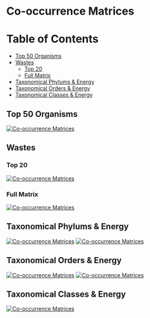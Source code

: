 # Co-occurrence Matrices

Table of Contents
=================
  * [Top 50 Organisms](#top-50-organisms)
  * [Wastes](#wastes)
    * [Top 20](#top-20)
    * [Full Matrix](#full-matrix)
  * [Taxonomical Phylums &amp; Energy](#taxonomical-phylums--energy)
  * [Taxonomical Orders &amp; Energy](#taxonomical-orders--energy)
  * [Taxonomical Classes &amp; Energy](#taxonomical-classes--energy)

## Top 50 Organisms
[![Co-occurrence Matrices](https://github.com/isdata-org/mapping-the-bioeconomy/raw/master/CoOccurrenceMatrices/images/Top50Species.png)](./images/Top50Species.png)

## Wastes
### Top 20
[![Co-occurrence Matrices](https://github.com/isdata-org/mapping-the-bioeconomy/raw/master/CoOccurrenceMatrices/images/Top20Wastes.png)](./CoOccurrenceMatrices/images/Top20Wastes.png)
### Full Matrix
[![Co-occurrence Matrices](https://github.com/isdata-org/mapping-the-bioeconomy/raw/master/CoOccurrenceMatrices/images/FullWasteMatrix.png)](./CoOccurrenceMatrices/images/FullWasteMatrix.png)


## Taxonomical Phylums & Energy
[![Co-occurrence Matrices](https://github.com/isdata-org/mapping-the-bioeconomy/raw/master/CoOccurrenceMatrices/images/EnergyPhylum.png)](./CoOccurrenceMatrices/images/EnergyPhylum.png)
[![Co-occurrence Matrices](https://github.com/isdata-org/mapping-the-bioeconomy/raw/master/CoOccurrenceMatrices/images/Top15EnergyPhylum.png)](./CoOccurrenceMatrices/images/Top15EnergyPhylum.png)

## Taxonomical Orders & Energy
[![Co-occurrence Matrices](https://github.com/isdata-org/mapping-the-bioeconomy/raw/master/CoOccurrenceMatrices/images/Top15EnergyOrder.png)](./CoOccurrenceMatrices/images/Top15EnergyOrder.png)
[![Co-occurrence Matrices](https://github.com/isdata-org/mapping-the-bioeconomy/raw/master/CoOccurrenceMatrices/images/EnergyPerOrder.png)](./CoOccurrenceMatrices/images/EnergyPerOrder.png)

## Taxonomical Classes & Energy
[![Co-occurrence Matrices](https://github.com/isdata-org/mapping-the-bioeconomy/raw/master/CoOccurrenceMatrices/images/EnergyPerClass.png)](./CoOccurrenceMatrices/images/EnergyPerClass.png)
